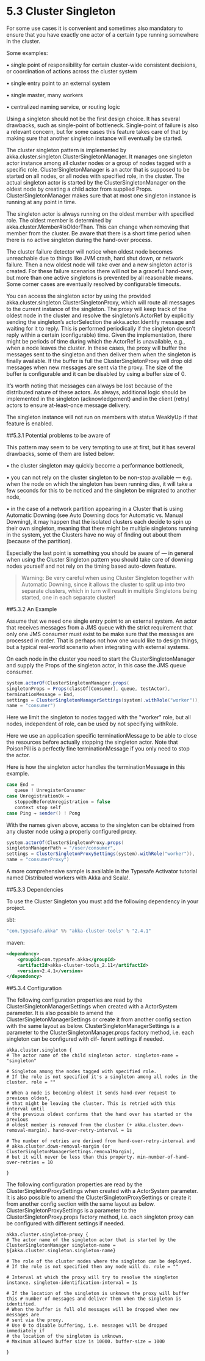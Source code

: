 # 5.3 Cluster Singleton

For some use cases it is convenient and sometimes also mandatory to ensure that you have exactly one actor of a certain type running somewhere in the cluster.

Some examples:

• single point of responsibility for certain cluster-wide consistent decisions, or coordination of actions across the cluster system

• single entry point to an external system

• single master, many workers

• centralized naming service, or routing logic

Using a singleton should not be the first design choice. It has several drawbacks, such as single-point of bottleneck. Single-point of failure is also a relevant concern, but for some cases this feature takes care of that by making sure that another singleton instance will eventually be started.

The cluster singleton pattern is implemented by akka.cluster.singleton.ClusterSingletonManager. It manages one singleton actor instance among all cluster nodes or a group of nodes tagged with a specific role. ClusterSingletonManager is an actor that is supposed to be started on all nodes, or all nodes with specified role, in the cluster. The actual singleton actor is started by the ClusterSingletonManager on the oldest node by creating a child actor from supplied Props. ClusterSingletonManager makes sure that at most one singleton instance is running at any point in time.

The singleton actor is always running on the oldest member with specified role. The oldest member is determined by akka.cluster.Member#isOlderThan. This can change when removing that member from the cluster. Be aware that there is a short time period when there is no active singleton during the hand-over process.

The cluster failure detector will notice when oldest node becomes unreachable due to things like JVM crash, hard shut down, or network failure. Then a new oldest node will take over and a new singleton actor is created. For these failure scenarios there will not be a graceful hand-over, but more than one active singletons is prevented by all reasonable means. Some corner cases are eventually resolved by configurable timeouts.

You can access the singleton actor by using the provided akka.cluster.singleton.ClusterSingletonProxy, which will route all messages to the current instance of the singleton. The proxy will keep track of the oldest node in the cluster and resolve the singleton’s ActorRef by explicitly sending the singleton’s actorSelection the akka.actor.Identify message and waiting for it to reply. This is performed periodically if the singleton doesn’t reply within a certain (configurable) time. Given the implementation, there might be periods of time during which the ActorRef is unavailable, e.g., when a node leaves the cluster. In these cases, the proxy will buffer the messages sent to the singleton and then deliver them when the singleton is finally available. If the buffer is full the ClusterSingletonProxy will drop old messages when new messages are sent via the proxy. The size of the buffer is configurable and it can be disabled by using a buffer size of 0.

It’s worth noting that messages can always be lost because of the distributed nature of these actors. As always, additional logic should be implemented in the singleton (acknowledgement) and in the client (retry) actors to ensure at-least-once message delivery.

The singleton instance will not run on members with status WeaklyUp if that feature is enabled.

##5.3.1 Potential problems to be aware of

This pattern may seem to be very tempting to use at first, but it has several drawbacks, some of them are listed below:

• the cluster singleton may quickly become a performance bottleneck,

• you can not rely on the cluster singleton to be non-stop available — e.g. when the node on which the singleton has been running dies, it will take a few seconds for this to be noticed and the singleton be migrated to another node,

• in the case of a network partition appearing in a Cluster that is using Automatic Downing (see Auto Downing docs for Automatic vs. Manual Downing), it may happen that the isolated clusters each decide to spin up their own singleton, meaning that there might be multiple singletons running in the system, yet the Clusters have no way of finding out about them (because of the partition).

Especially the last point is something you should be aware of — in general when using the Cluster Singleton pattern you should take care of downing nodes yourself and not rely on the timing based auto-down feature.

>Warning: Be very careful when using Cluster Singleton together with Automatic Downing, since it allows the cluster to split up into two separate clusters, which in turn will result in multiple Singletons being started, one in each separate cluster!

##5.3.2 An Example

Assume that we need one single entry point to an external system. An actor that receives messages from a JMS queue with the strict requirement that only one JMS consumer must exist to be make sure that the messages are processed in order. That is perhaps not how one would like to design things, but a typical real-world scenario when integrating with external systems.

On each node in the cluster you need to start the ClusterSingletonManager and supply the Props of the singleton actor, in this case the JMS queue consumer.

```scala
system.actorOf(ClusterSingletonManager.props(
singletonProps = Props(classOf[Consumer], queue, testActor), 
terminationMessage = End, 
settings = ClusterSingletonManagerSettings(system).withRole("worker")), 
name = "consumer")
```

Here we limit the singleton to nodes tagged with the "worker" role, but all nodes, independent of role, can be used by not specifying withRole.

Here we use an application specific terminationMessage to be able to close the resources before actually stopping the singleton actor. Note that PoisonPill is a perfectly fine terminationMessage if you only need to stop the actor.

Here is how the singleton actor handles the terminationMessage in this example.

```scala
case End ⇒
   queue ! UnregisterConsumer 
case UnregistrationOk ⇒ 
   stoppedBeforeUnregistration = false 
   context stop self
case Ping ⇒ sender() ! Pong
```

With the names given above, access to the singleton can be obtained from any cluster node using a properly configured proxy.

```scala
system.actorOf(ClusterSingletonProxy.props( 
singletonManagerPath = "/user/consumer", 
settings = ClusterSingletonProxySettings(system).withRole("worker")), 
name = "consumerProxy")
```
A more comprehensive sample is available in the Typesafe Activator tutorial named Distributed workers with Akka and Scala!.

##5.3.3 Dependencies

To use the Cluster Singleton you must add the following dependency in your project.

sbt:

```sbt
"com.typesafe.akka" %% "akka-cluster-tools" % "2.4.1"
```

maven:

```xml
<dependency> 
	<groupId>com.typesafe.akka</groupId> 
	<artifactId>akka-cluster-tools_2.11</artifactId> 
	<version>2.4.1</version> 
</dependency>
```

##5.3.4 Configuration

The following configuration properties are read by the ClusterSingletonManagerSettings when created with a ActorSystem parameter. It is also possible to amend the ClusterSingletonManagerSettings or create it from another config section with the same layout as below. ClusterSingletonManagerSettings is a parameter to the ClusterSingletonManager.props factory method, i.e. each singleton can be configured with dif- ferent settings if needed.

```
akka.cluster.singleton { 
# The actor name of the child singleton actor. singleton-name = "singleton"

# Singleton among the nodes tagged with specified role. 
# If the role is not specified it's a singleton among all nodes in the cluster. role = ""

# When a node is becoming oldest it sends hand-over request to previous oldest, 
# that might be leaving the cluster. This is retried with this interval until 
# the previous oldest confirms that the hand over has started or the previous 
# oldest member is removed from the cluster (+ akka.cluster.down-removal-margin). hand-over-retry-interval = 1s

# The number of retries are derived from hand-over-retry-interval and 
# akka.cluster.down-removal-margin (or ClusterSingletonManagerSettings.removalMargin), 
# but it will never be less than this property. min-number-of-hand-over-retries = 10

}
```
The following configuration properties are read by the ClusterSingletonProxySettings when created with a ActorSystem parameter. It is also possible to amend the ClusterSingletonProxySettings or create it from another config section with the same layout as below. ClusterSingletonProxySettings is a parameter to the ClusterSingletonProxy.props factory method, i.e. each singleton proxy can be configured with different settings if needed.

```
akka.cluster.singleton-proxy { 
# The actor name of the singleton actor that is started by the ClusterSingletonManager singleton-name = ${akka.cluster.singleton.singleton-name}

# The role of the cluster nodes where the singleton can be deployed. 
# If the role is not specified then any node will do. role = ""

# Interval at which the proxy will try to resolve the singleton instance. singleton-identification-interval = 1s

# If the location of the singleton is unknown the proxy will buffer this # number of messages and deliver them when the singleton is identified. 
# When the buffer is full old messages will be dropped when new messages are 
# sent via the proxy. 
# Use 0 to disable buffering, i.e. messages will be dropped immediately if 
# the location of the singleton is unknown. 
# Maximum allowed buffer size is 10000. buffer-size = 1000

}
```


